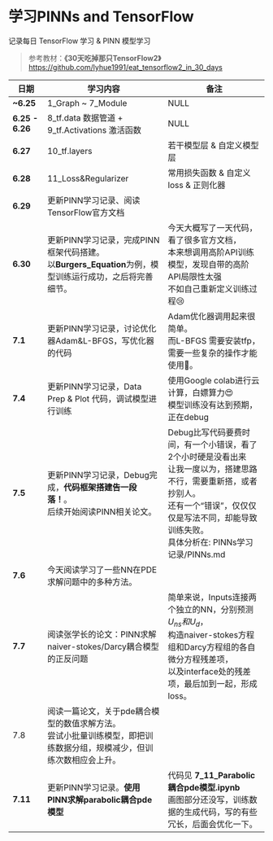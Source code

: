 <!-- #region -->

# 学习PINNs and TensorFlow 


记录每日 TensorFlow 学习 & PINN 模型学习
> 参考教材：**《30天吃掉那只TensorFlow2》** https://github.com/lyhue1991/eat_tensorflow2_in_30_days



| 日期            | 学习内容                                                     | 备注                                                         |
| --------------- | ------------------------------------------------------------ | ------------------------------------------------------------ |
| **~6.25**       | 1_Graph ~ 7_Module                                           | NULL                                                         |
| **6.25 - 6.26** | 8_tf.data 数据管道 + 9_tf.Activations 激活函数               | NULL                                                         |
| **6.27**        | 10_tf.layers                                                 | 若干模型层 & 自定义模型层                                    |
| **6.28**        | 11_Loss&Regularizer                                          | 常用损失函数 & 自定义loss & 正则化器                         |
| **6.29**        | 更新PINN学习记录、阅读TensorFlow官方文档                     |                                                              |
| **6.30**        | 更新PINN学习记录，完成PINN框架代码搭建。<br />以**Burgers_Equation**为例，模型训练运行成功，之后将完善细节。<br /> | 今天大概写了一天代码，看了很多官方文档，<br />本来想调用高阶API训练模型，发现自带的高阶API局限性太强<br />不如自己重新定义训练过程😢 |
| **7.1**         | 更新PINN学习记录，讨论优化器Adam&L-BFGS，写优化器的代码      | Adam优化器调用起来很简单。<br />而L-BFGS 需要安装tfp，需要一些复杂的操作才能使用🤣。 |
| **7.4**         | 更新PINN学习记录，Data Prep & Plot 代码，调试模型进行训练    | 使用Google colab进行云计算，白嫖算力😍<br />模型训练没有达到预期，正在debug |
| **7.5**         | 更新PINN学习记录，Debug完成，**代码框架搭建告一段落！**。<br />后续开始阅读PINN相关论文。 | Debug比写代码要费时间，有一个小错误，看了2个小时硬是没看出来<br />让我一度以为，搭建思路不行，需要重新搭，或者抄别人。<br />还有一个“错误”，仅仅仅仅是写法不同，却能导致训练失败。<br />具体分析在: PINNs学习记录/PINNs.md |
| **7.6**         | 今天阅读学习了一些NN在PDE求解问题中的多种方法。              |                                                              |
| **7.7**         | 阅读张学长的论文：PINN求解naiver-stokes/Darcy耦合模型的正反问题 | 简单来说，Inputs连接两个独立的NN，分别预测$U_{ns} 和 U_{d}$，<br />构造naiver-stokes方程组和Darcy方程组的各自微分方程残差项，<br />以及interface处的残差项，最后加到一起，形成loss。 |
| 7.8             | 阅读一篇论文，关于pde耦合模型的数值求解方法。<br />尝试小批量训练模型，即把训练数据分组，规模减少，但训练次数相应会上升。 |                                                              |
| **7.11**        | 更新PINN学习记录。**使用PINN求解parabolic耦合pde模型**       | 代码见 **7_11_Parabolic耦合pde模型.ipynb**<br />画图部分还没写，训练数据的生成代码，写的有些冗长，后面会优化一下。 |





<!-- #endregion -->
